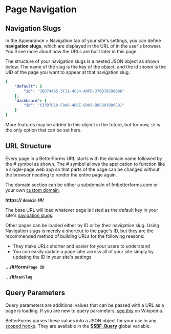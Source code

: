 # Page Navigation

## Navigation Slugs

In the Appearance &gt; Navigation tab of your site's settings, you can define **navigation slugs**, which are displayed in the URL of in the user's browser. You'll see more about how the URLs are built later in this page.

The structure of your navigation slugs is a nested JSON object as shown below. The name of the slug is the key of the object, and the id shown is the UID of the page you want to appear at that navigation slug.

```yaml
{
    "default": {
        "id": "36D74465-3F11-4CE4-A0FD-370D78C98B86"
    },
    "dashboard": {
        "id": "633D7D10-F8AD-4B6E-8D86-BDC8038D6E91"
    }
}
```

More features may be added to this object in the future, but for now, `id` is the only option that can be set here.

## URL Structure

Every page in a BetterForms URL starts with the domain name followed by the \# symbol as shown. The \# symbol allows the application to function like a single-page web app so that parts of the page can be changed without the browser needing to render the entire page again.

The domain section can be either a subdomain of fmbetterforms.com or your own [custom domain](../../reference/advanced-configuration/custom-domains.md),

**https:// `domain` /\#/**

The base URL will load whatever page is listed as the default key in your site's [navigation slugs](page-navigation.md#navigation-slugs).

Other pages can be loaded either by ID or by their navigation slug. Using Navigation slugs is merely a shortcut to the page's ID, but they are the recommended method of building URLs for the following reasons:

* They make URLs shorter and easier for your users to understand
* You can easily update a page later across all of your site simply by updating the ID in your site's settings

**.../\#/form/`Page ID`**

**.../\#/`navSlug`**

## Query Parameters

Query parameters are additional values that can be passed with a URL as a page is loading. If you are new to query parameters, [see this](https://en.wikipedia.org/wiki/Query_string) on Wikipedia.

BetterForms parses these values into a JSON object for your use in any [scoped hooks](../../reference/hooksoverview/hooks.md). They are available in the [**$$BF\_Query**](../../reference/hooksoverview/filemaker-globals/) global variable.

